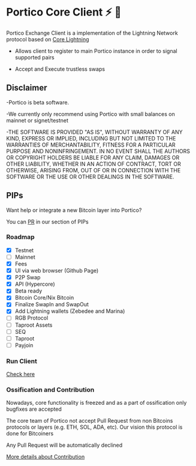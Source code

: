 # Portico Core Client ⚡ 💱

Portico Exchange Client is a  implementation of the Lightning Network protocol based on [Core Lightning](https://github.com/ElementsProject/Lightning)

- Allows client to register to main Portico instance in order to signal supported pairs

- Accept and Execute trustless swaps

## Disclaimer

-Portico is beta software.

-We currently only recommend using Portico with small balances on mainnet or signet/testnet

-THE SOFTWARE IS PROVIDED "AS IS", WITHOUT WARRANTY OF ANY KIND, EXPRESS OR IMPLIED, INCLUDING BUT NOT LIMITED TO THE WARRANTIES OF MERCHANTABILITY, FITNESS FOR A PARTICULAR PURPOSE AND NONINFRINGEMENT. IN NO EVENT SHALL THE AUTHORS OR COPYRIGHT HOLDERS BE LIABLE FOR ANY CLAIM, DAMAGES OR OTHER LIABILITY, WHETHER IN AN ACTION OF CONTRACT, TORT OR OTHERWISE, ARISING FROM, OUT OF OR IN CONNECTION WITH THE SOFTWARE OR THE USE OR OTHER DEALINGS IN THE SOFTWARE.

## PIPs

Want help or integrate a new Bitcoin layer into Portico?

You can [PR](https://github.com/PorticoExchange/PIP/) in our section of PIPs

### Roadmap
- [X] Testnet
- [ ] Mainnet
- [X] Fees
- [X] UI via web browser (Github Page) 
- [X] P2P Swap
- [X] API (Hypercore)
- [x] Beta ready
- [X] Bitcoin Core/Nix Bitcoin
- [X] Finalize SwapIn and SwapOut
- [X] Add Lightning wallets (Zebedee and Marina)
- [ ] RGB Protocol
- [ ] Taproot Assets
- [ ] SEQ
- [ ] Taproot
- [ ] Payjoin

### Run Client

[Check here](https://github.com/PorticoExchange/PorticoExchange-Core-Client/blob/main/docs/run.md)

### Ossification  and Contribution
 
Nowadays, core functionality is freezed and as a part of ossification only bugfixes are accepted

The core team of Portico not accept Pull Request from non Bitcoins protocols or layers (e.g. ETH, SOL, ADA, etc). Our vision this protocol is done for Bitcoiners
  
Any Pull Request will be automatically declined
 
[More details about Contribution](https://github.com/PorticoExchange/PorticoExchange-Core-Client/blob/main/CONTRIBUTING.md)
  


